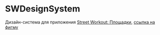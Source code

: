 # SWDesignSystem

Дизайн-система для приложения [Street Workout: Площадки](http://workout.su/ios), [ссылка на фигму](https://clck.ru/36D7Sd)
